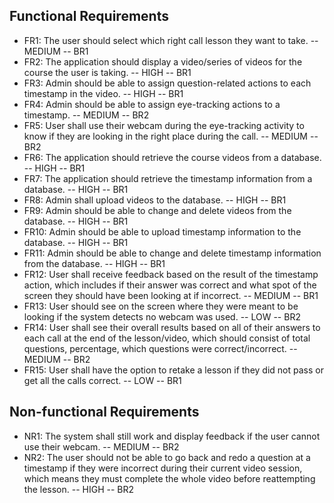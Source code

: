 ## Functional Requirements
- FR1: The user should select which right call lesson they want to take. -- MEDIUM -- BR1
- FR2: The application should display a video/series of videos for the course the user is taking. -- HIGH -- BR1
- FR3: Admin should be able to assign question-related actions to each timestamp in the video. -- HIGH -- BR1
- FR4: Admin should be able to assign eye-tracking actions to a timestamp. -- MEDIUM -- BR2
- FR5: User shall use their webcam during the eye-tracking activity to know if they are looking in the right place during
  the call. -- MEDIUM -- BR2
- FR6: The application should retrieve the course videos from a database. -- HIGH -- BR1
- FR7: The application should retrieve the timestamp information from a database. -- HIGH -- BR1
- FR8: Admin shall upload videos to the database. -- HIGH -- BR1
- FR9: Admin should be able to change and delete videos from the database. -- HIGH -- BR1
- FR10: Admin should be able to upload timestamp information to the database. -- HIGH -- BR1
- FR11: Admin should be able to change and delete timestamp information from the database. -- HIGH -- BR1
- FR12: User shall receive feedback based on the result of the timestamp action, which includes if their answer was correct and what spot of the screen they should have been looking at if incorrect. -- MEDIUM -- BR1
- FR13: User should see on the screen where they were meant to be looking if the system detects no webcam was used. -- LOW -- BR2
- FR14: User shall see their overall results based on all of their answers to each call at the end of the lesson/video, which should consist of total questions, percentage, which questions were correct/incorrect. -- MEDIUM -- BR2
- FR15: User shall have the option to retake a lesson if they did not pass or get all the calls correct. -- LOW -- BR1

## Non-functional Requirements
- NR1: The system shall still work and display feedback if the user cannot use their webcam. -- MEDIUM -- BR2
- NR2: The user should not be able to go back and redo a question at a timestamp if they were incorrect during their current video session, which means they must complete the whole video before reattempting the lesson. -- HIGH -- BR2